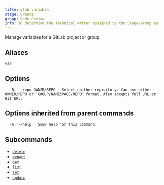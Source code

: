 ```yaml
---
title: glab variable
stage: Create
group: Code Review
info: To determine the technical writer assigned to the Stage/Group associated with this page, see https://about.gitlab.com/handbook/product/ux/technical-writing/#assignments
---
```


<!--
This documentation is auto generated by a script.
Please do not edit this file directly. Run `make gen-docs` instead.
-->

Manage variables for a GitLab project or group.

## Aliases

```plaintext
var
```

## Options

```plaintext
  -R, --repo OWNER/REPO   Select another repository. Can use either OWNER/REPO or `GROUP/NAMESPACE/REPO` format. Also accepts full URL or Git URL.
```

## Options inherited from parent commands

```plaintext
  -h, --help   Show help for this command.
```

## Subcommands

- [`delete`](delete.md)
- [`export`](export.md)
- [`get`](get.md)
- [`list`](list.md)
- [`set`](set.md)
- [`update`](update.md)
